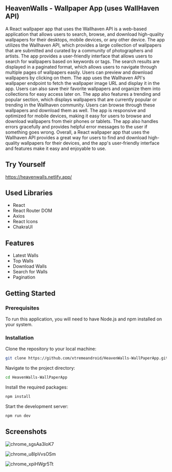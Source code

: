 ## HeavenWalls - Wallpaper App (uses WallHaven API)
A React wallpaper app that uses the Wallhaven API is a web-based application that allows users to search, browse, and download high-quality wallpapers for their desktops, mobile devices, or any other device. The app utilizes the Wallhaven API, which provides a large collection of wallpapers that are submitted and curated by a community of photographers and artists.
The app provides a user-friendly interface that allows users to search for wallpapers based on keywords or tags. The search results are displayed in a paginated format, which allows users to navigate through multiple pages of wallpapers easily.
Users can preview and download wallpapers by clicking on them. The app uses the Wallhaven API's wallpaper endpoint to fetch the wallpaper image URL and display it in the app. Users can also save their favorite wallpapers and organize them into collections for easy access later on.
The app also features a trending and popular section, which displays wallpapers that are currently popular or trending in the Wallhaven community. Users can browse through these wallpapers and download them as well.
The app is responsive and optimized for mobile devices, making it easy for users to browse and download wallpapers from their phones or tablets. The app also handles errors gracefully and provides helpful error messages to the user if something goes wrong.
Overall, a React wallpaper app that uses the Wallhaven API provides a great way for users to find and download high-quality wallpapers for their devices, and the app's user-friendly interface and features make it easy and enjoyable to use.

## Try Yourself
https://heavenwalls.netlify.app/


## Used Libraries
* React
* React Router DOM
* Axios
* React Icons
* ChakraUI

## Features
* Latest Walls
* Top Walls
* Download Walls
* Search for Walls
* Pagination

## Getting Started

### Prerequisites
To run this application, you will need to have Node.js and npm installed on your system.

### Installation

Clone the repository to your local machine:
```bash
git clone https://github.com/xtremeandroid/HeavenWalls-WallPaperApp.git
```

Navigate to the project directory:
```bash
cd HeavenWalls-WallPaperApp
```

Install the required packages:
```bash
npm install
```

Start the development server:
```bash 
npm run dev
```

## Screenshots
![chrome_sgsAa3IoK7](https://github.com/xtremeandroid/HeavenWalls-WallPaperApp/assets/62198074/20d8e70e-07e4-483c-b8a0-42aaa4d08e40)

![chrome_u8lpVvsOSm](https://github.com/xtremeandroid/HeavenWalls-WallPaperApp/assets/62198074/6a58449f-1620-4580-bcbc-90b508d4b97d)

![chrome_xpiHWgr5Tt](https://github.com/xtremeandroid/HeavenWalls-WallPaperApp/assets/62198074/265a5ffa-cfbb-48ed-a7a4-1c1313298b98)
